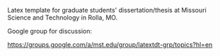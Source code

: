 Latex template for graduate students' dissertation/thesis at Missouri Science and Technology in Rolla, MO.


Google group for discussion:


https://groups.google.com/a/mst.edu/group/latextdt-grp/topics?hl=en